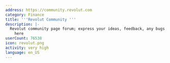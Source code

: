 ```yaml
---
address: https://community.revolut.com
category: Finance
title: '''Revolut Community '''
description: |-
  Revolut community page forum; express your ideas, feedback, any bugs and experiences
    here
userCount: 76538
icon: revolut.png
activity: very high
language: en_US
---
```

